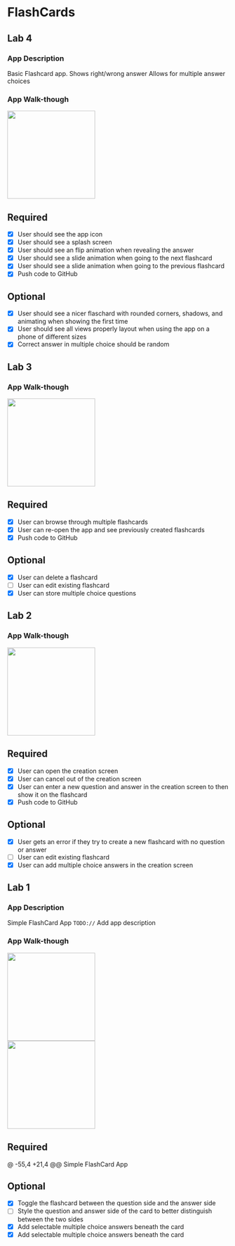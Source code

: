 # FlashCards

## Lab 4

### App Description
Basic Flashcard app.
Shows right/wrong answer
Allows for multiple answer choices

### App Walk-though

<img src="https://i.imgur.com/BbAMqf6.gifv" width=200><br>

## Required
- [x] User should see the app icon 
- [x] User should see a splash screen
- [x] User should see an flip animation when revealing the answer
- [x] User should see a slide animation when going to the next flashcard
- [x] User should see a slide animation when going to the previous flashcard
- [x] Push code to GitHub
## Optional
- [x] User should see a nicer flaschard with rounded corners, shadows, and animating when showing the first time
- [x] User should see all views properly layout when using the app on a phone of different sizes
- [x] Correct answer in multiple choice should be random

## Lab 3

### App Walk-though

<img src="https://i.imgur.com/8X9r2H2.gif" width=200><br>


## Required
- [x] User can browse through multiple flashcards
- [x] User can re-open the app and see previously created flashcards
- [x] Push code to GitHub
## Optional
- [x] User can delete a flashcard
- [ ] User can edit existing flashcard
- [x] User can store multiple choice questions

## Lab 2
### App Walk-though

<img src="https://i.imgur.com/xeZ60fU.gif" width=200><br>


## Required
- [x] User can open the creation screen
- [x] User can cancel out of the creation screen
- [x] User can enter a new question and answer in the creation screen to then show it on the flashcard
- [x] Push code to GitHub
## Optional
- [x] User gets an error if they try to create a new flashcard with no question or answer
- [ ] User can edit existing flashcard
- [x] User can add multiple choice answers in the creation screen

## Lab 1

### App Description
Simple FlashCard App
`TODO://` Add app description

### App Walk-though


<img src="https://i.imgur.com/0yQesRJ.gif" width=200><br>
<img src="https://imgur.com/0yQesRJE" width=200><br>


## Required
@ -55,4 +21,4 @@ Simple FlashCard App
## Optional
- [x] Toggle the flashcard between the question side and the answer side
- [ ] Style the question and answer side of the card to better distinguish between the two sides
- [x] Add selectable multiple choice answers beneath the card
- [x] Add selectable multiple choice answers beneath the card
